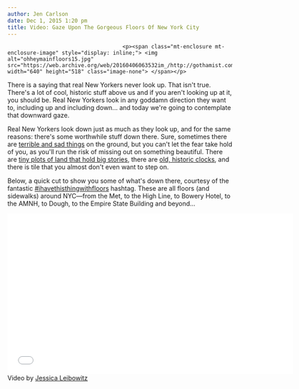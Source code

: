 ```yaml
---
author: Jen Carlson
date: Dec 1, 2015 1:20 pm
title: Video: Gaze Upon The Gorgeous Floors Of New York City
---
```


	
										<p><span class="mt-enclosure mt-enclosure-image" style="display: inline;"> <img alt="ohheymainfloors15.jpg" src="https://web.archive.org/web/20160406063532im_/http://gothamist.com/attachments/arts_jen/ohheymainfloors15.jpg" width="640" height="518" class="image-none"> </span></p>

<p>There is a saying that real New Yorkers never look up. That isn&apos;t true. There&apos;s a lot of cool, historic stuff above us and if you aren&apos;t looking up at it, you should be. Real New Yorkers look in any goddamn direction they want to, including up and including down... and today we&apos;re going to contemplate that downward gaze. </p>

<p>Real New Yorkers look down just as much as they look up, and for the same reasons: there&apos;s some worthwhile stuff down there. Sure, sometimes there are <a href="https://web.archive.org/web/20160406063532/http://gothamist.com/2009/10/23/possibly_the_saddest_thing_ever_rat.php">terrible and sad things</a> on the ground, but you can&apos;t let the fear take hold of you, as you&apos;ll run the risk of missing out on something beautiful. There are <a href="https://web.archive.org/web/20160406063532/http://gothamist.com/2015/04/09/hess_triangle_history.php">tiny plots of land that hold big stories</a>, there are <a href="https://web.archive.org/web/20160406063532/http://gothamist.com/2014/09/29/sidewalk_clock_nyc.php">old, historic clocks</a>, and there is tile that you almost don&apos;t even want to step on. </p>

<p>Below, a quick cut to show you some of what&apos;s down there, courtesy of the fantastic <a href="https://web.archive.org/web/20160406063532/https://www.instagram.com/explore/tags/ihavethisthingwithfloors/">#ihavethisthingwithfloors</a> hashtag. These are all floors (and sidewalks) around NYC&#x2014;from the Met, to the High Line, to Bowery Hotel, to the AMNH, to Dough, to the Empire State Building and beyond...</p>

<p><iframe frameborder="0" width="640" height="360" src="//web.archive.org/web/20160406063532if_/http://www.dailymotion.com/embed/video/x3g9v0v?autoPlay=1" allowfullscreen></iframe><br>
<span class="photo_caption">Video by <a href="https://web.archive.org/web/20160406063532/https://twitter.com/j_leibowitz">Jessica Leibowitz</a></span></p>					
										
									
				